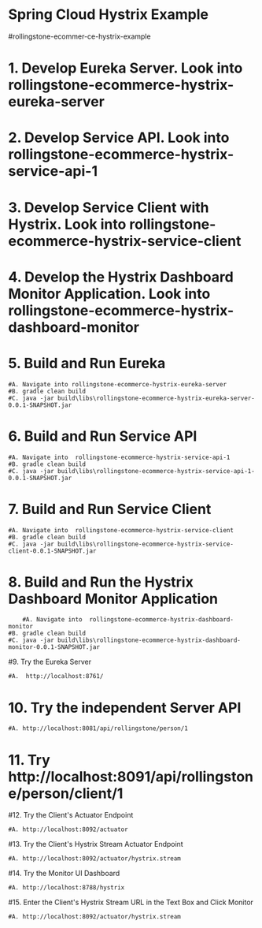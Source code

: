 # Spring Cloud Hystrix Example

#rollingstone-ecommer-ce-hystrix-example

# 1. Develop Eureka Server. Look into rollingstone-ecommerce-hystrix-eureka-server

# 2. Develop Service API. Look into rollingstone-ecommerce-hystrix-service-api-1

# 3. Develop Service Client with Hystrix. Look into rollingstone-ecommerce-hystrix-service-client

# 4. Develop the Hystrix Dashboard Monitor Application. Look into rollingstone-ecommerce-hystrix-dashboard-monitor

# 5. Build and Run Eureka

	#A. Navigate into rollingstone-ecommerce-hystrix-eureka-server
	#B. gradle clean build
	#C. java -jar build\libs\rollingstone-ecommerce-hystrix-eureka-server-0.0.1-SNAPSHOT.jar

# 6. Build and Run Service API

	#A. Navigate into  rollingstone-ecommerce-hystrix-service-api-1
	#B. gradle clean build
	#C. java -jar build\libs\rollingstone-ecommerce-hystrix-service-api-1-0.0.1-SNAPSHOT.jar

# 7. Build and Run  Service Client

	#A. Navigate into  rollingstone-ecommerce-hystrix-service-client
	#B. gradle clean build
	#C. java -jar build\libs\rollingstone-ecommerce-hystrix-service-client-0.0.1-SNAPSHOT.jar

# 8. Build and Run the Hystrix Dashboard Monitor Application

     	#A. Navigate into  rollingstone-ecommerce-hystrix-dashboard-monitor
	#B. gradle clean build
	#C. java -jar build\libs\rollingstone-ecommerce-hystrix-dashboard-monitor-0.0.1-SNAPSHOT.jar

#9. Try the Eureka Server

	#A.  http://localhost:8761/

# 10. Try the independent Server API

	#A. http://localhost:8081/api/rollingstone/person/1

# 11. Try http://localhost:8091/api/rollingstone/person/client/1

#12. Try the Client's Actuator Endpoint

	#A. http://localhost:8092/actuator

#13. Try the Client's Hystrix Stream Actuator Endpoint

	#A. http://localhost:8092/actuator/hystrix.stream

#14. Try the Monitor UI Dashboard 

	#A. http://localhost:8788/hystrix

#15. Enter the Client's Hystrix Stream URL in the Text Box and Click Monitor

	#A. http://localhost:8092/actuator/hystrix.stream


